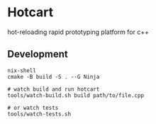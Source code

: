 # Hotcart

hot-reloading rapid prototyping platform for c++


## Development

```shell
nix-shell
cmake -B build -S . --G Ninja

# watch build and run hotcart
tools/watch-build.sh build path/to/file.cpp

# or watch tests
tools/watch-tests.sh
```
